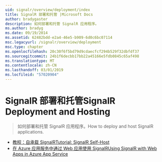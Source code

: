 ```yaml
---
uid: signalr/overview/deployment/index
title: SignalR 部署和托管 |Microsoft Docs
author: bradygaster
description: 如何部署和托管 SignalR 应用程序。
ms.author: bradyg
ms.date: 09/19/2014
ms.assetid: 62482bdd-e2a4-46e5-b909-6d0c6bc07114
msc.legacyurl: /signalr/overview/deployment
msc.type: chapter
ms.openlocfilehash: 20c30f6f5bd79d9cdaecfcf294b529f32dbfdf37
ms.sourcegitcommit: 24b1f6decbb17bb22a45166e5fdb0845c65af498
ms.translationtype: MT
ms.contentlocale: zh-CN
ms.lasthandoff: 03/01/2019
ms.locfileid: "57020904"
---
```

<a name="signalr-deployment-and-hosting"></a><span data-ttu-id="389e0-103">SignalR 部署和托管</span><span class="sxs-lookup"><span data-stu-id="389e0-103">SignalR Deployment and Hosting</span></span>
====================
> <span data-ttu-id="389e0-104">如何部署和托管 SignalR 应用程序。</span><span class="sxs-lookup"><span data-stu-id="389e0-104">How to deploy and host SignalR applications.</span></span>


- [<span data-ttu-id="389e0-105">教程：自承载 SignalR</span><span class="sxs-lookup"><span data-stu-id="389e0-105">Tutorial: SignalR Self-Host</span></span>](tutorial-signalr-self-host.md)
- [<span data-ttu-id="389e0-106">在 Azure 应用服务中通过 Web 应用使用 SignalR</span><span class="sxs-lookup"><span data-stu-id="389e0-106">Using SignalR with Web Apps in Azure App Service</span></span>](using-signalr-with-azure-web-sites.md)
